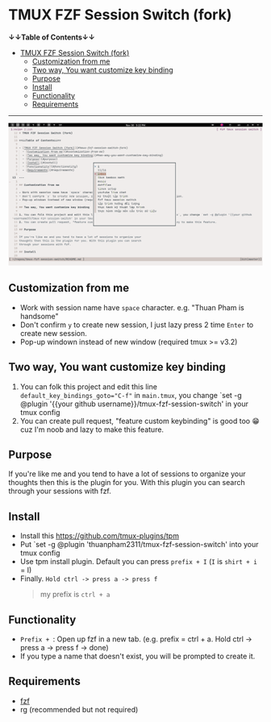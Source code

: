 # TMUX FZF Session Switch (fork)

**↓↓Table of Contents↓↓**

- [TMUX FZF Session Switch (fork)](#tmux-fzf-session-switch-fork)
  - [Customization from me](#customization-from-me)
  - [Two way, You want customize key binding](#two-way-you-want-customize-key-binding)
  - [Purpose](#purpose)
  - [Install](#install)
  - [Functionality](#functionality)
  - [Requirements](#requirements)

---

![image_2021-11-30-17-22-26](img/image_2021-11-30-17-22-26.png)

## Customization from me

- Work with session name have `space` character. e.g. "Thuan Pham is handsome"
- Don't confirm `y` to create new session, I just lazy press 2 time `Enter` to create new session.
- Pop-up windown instead of new window (required tmux >= v3.2)

## Two way, You want customize key binding

1. You can folk this project and edit this line `default_key_bindings_goto="C-f"` in `main.tmux`, you change `set -g @plugin '{{your github username}}/tmux-fzf-session-switch' in your tmux config
2. You can create pull request, "feature custom keybinding" is good too 😁 cuz I'm noob and lazy to make this feature.

## Purpose

If you're like me and you tend to have a lot of sessions to organize your
thoughts then this is the plugin for you. With this plugin you can search
through your sessions with fzf.

## Install

- Install this <https://github.com/tmux-plugins/tpm>
- Put `set -g @plugin 'thuanpham2311/tmux-fzf-session-switch' into your tmux config
- Use tpm install plugin. Default you can press `prefix + I` (`I` is `shirt + i` = I)
- Finally. `Hold ctrl -> press a -> press f`
  > my prefix is `ctrl + a`

## Functionality

- `Prefix + `: Open up fzf in a new tab. (e.g. prefix = ctrl + a. Hold ctrl -> press a -> press f -> done)
- If you type a name that doesn't exist, you will be prompted to create it.

## Requirements

- [fzf](https://github.com/junegunn/fzf)
- rg (recommended but not required)
